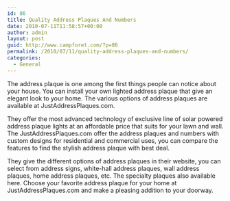 ```yaml
---
id: 86
title: Quality Address Plaques And Numbers
date: 2010-07-11T11:58:57+00:00
author: admin
layout: post
guid: http://www.campforet.com/?p=86
permalink: /2010/07/11/quality-address-plaques-and-numbers/
categories:
  - General
---
```

The address plaque is one among the first things people can notice about your house. You can install your own lighted address plaque that give an elegant look to your home. The various options of address plaques are available at JustAddressPlaques.com.

They offer the most advanced technology of exclusive line of solar powered address plaque lights at an affordable price that suits for your lawn and wall. The JustAddressPlaques.com offer the address plaques and numbers with custom designs for residential and commercial uses, you can compare the features to find the stylish address plaque with best deal.

They give the different options of address plaques in their website, you can select from address signs, white-hall address plaques, wall address plaques, home address plaques, etc. The specialty plaques also available here. Choose your favorite address plaque for your home at JustAddressPlaques.com and make a pleasing addition to your doorway.